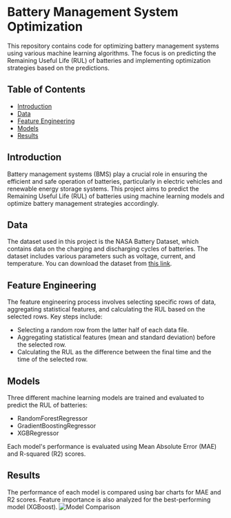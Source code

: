 # Battery Management System Optimization

This repository contains code for optimizing battery management systems using various machine learning algorithms. The focus is on predicting the Remaining Useful Life (RUL) of batteries and implementing optimization strategies based on the predictions.

## Table of Contents
- [Introduction](#introduction)
- [Data](#data)
- [Feature Engineering](#feature-engineering)
- [Models](#models)
- [Results](#results)

## Introduction

Battery management systems (BMS) play a crucial role in ensuring the efficient and safe operation of batteries, particularly in electric vehicles and renewable energy storage systems. This project aims to predict the Remaining Useful Life (RUL) of batteries using machine learning models and optimize battery management strategies accordingly.

## Data

The dataset used in this project is the NASA Battery Dataset, which contains data on the charging and discharging cycles of batteries. The dataset includes various parameters such as voltage, current, and temperature. You can download the dataset from [this link](https://www.kaggle.com/datasets/patrickfleith/nasa-battery-dataset/data).


## Feature Engineering

The feature engineering process involves selecting specific rows of data, aggregating statistical features, and calculating the RUL based on the selected rows. Key steps include:
- Selecting a random row from the latter half of each data file.
- Aggregating statistical features (mean and standard deviation) before the selected row.
- Calculating the RUL as the difference between the final time and the time of the selected row.

## Models

Three different machine learning models are trained and evaluated to predict the RUL of batteries:
- RandomForestRegressor
- GradientBoostingRegressor
- XGBRegressor

Each model's performance is evaluated using Mean Absolute Error (MAE) and R-squared (R2) scores.

## Results

The performance of each model is compared using bar charts for MAE and R2 scores. Feature importance is also analyzed for the best-performing model (XGBoost).
![Model Comparison](https://github.com/KavilaViswanathan/Optimizing-Battery-Management-System-Using-AI/assets/140960627/3de97250-1e58-4f5e-8e97-a0bd7ecf9dbe)

